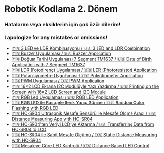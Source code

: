 <!--Height-->
<!--Italic-->
# Robotik Kodlama 2. Dönem
### Hatalarım veya eksiklerim için çok özür dilerim!
### I apologize for any mistakes or omissions!

  - [🇹🇷 3 LED ve LDR Kombinasyonu / 🇺🇸 3 LED and LDR Combination  ](https://github.com/zark0-x/robotik-kodlama-donem-2/tree/main/3%20LED%20and%20LDR%20Combination)
  - [🇹🇷 Buzzer Uygulaması / 🇺🇸 Buzzer Application](https://github.com/zark0-x/robotik-kodlama-donem-2/tree/main/Buzzer%20Application/buzzer_code)
  - [🇹🇷 Doğum Tarihi Uygulaması 7 Segment TM1637 / 🇺🇸 Date of Birth Application with 7 Segment TM1637 ](https://github.com/zark0-x/robotik-kodlama-donem-2/tree/main/Date%20of%20Birth%20Application%20with%207%20Segment%20TM1637/seven_segment_tm1637_code)
  - [🇹🇷 LDR (Fotodirenç) Uygulaması / 🇺🇸 LDR (Photoresistor) Application](https://github.com/zark0-x/robotik-kodlama-donem-2/tree/main/LDR%20%28Photoresistor%29%20Application)
  - [🇹🇷 Potansiyometre Uygulaması / 🇺🇸 Potentiometer Application  ](https://github.com/zark0-x/robotik-kodlama-donem-2/tree/main/Potentiometer%20Application)
  - [🇹🇷 PWM Uygulaması / 🇺🇸 PWM Application  ](https://github.com/zark0-x/robotik-kodlama-donem-2/tree/main/PWM%20Application)
  - [🇹🇷 16×2 LCD Ekrana I2C Modülüyle Yazı Yazdırma / 🇺🇸 Printing on the Screen with 16×2 LCD Screen and I2C Module  ](https://github.com/zark0-x/robotik-kodlama-donem-2/tree/main/Printing%20on%20the%20Screen%20with%2016%C3%972%20LCD%20Screen%20and%20I2C%20Module/lcd_l2c_code)
  - [🇹🇷 RGB Led Uygulaması / 🇺🇸 RGB LED Application](https://github.com/zark0-x/robotik-kodlama-donem-2/tree/main/RGB%20Led%20Application)
  - [🇹🇷 RGB LED ile Rastgele Renk Yanıp Sönme / 🇺🇸 Random Color Flashing with RGB LED](https://github.com/zark0-x/robotik-kodlama-donem-2/tree/main/Random%20Color%20Flashing%20Application%20with%20RGB%20LED)
  - [🇹🇷 HC-SR04 Ultrasonik Mesafe Sensörü ile Mesafe Ölçme Aracı / 🇺🇸 Distance Measuring App with HC-SR04](https://github.com/zark0-x/robotik-kodlama-donem-2/tree/main/Distance%20Measuring%20App/distance_measuring_app)
  - [🇹🇷 HC-SR04'ten Veriyi LCD'ye Aktarma / 🇺🇸 Transferring Data from HC-SR04 to LCD  ](https://github.com/zark0-x/robotik-kodlama-donem-2/tree/main/Distance%20Sensor%20Display/distance_sensor_display)
  - [🇹🇷 HC-SR04 ile Sabit Mesafe Ölçümü / 🇺🇸 Static Distance Measuring with HC-SR04](https://github.com/zark0-x/robotik-kodlama-donem-2/tree/main/Static%20Distance%20Sensor/static_distance_sensor)
  - [🇹🇷 Mesafeye Göre LED Kontrolü / 🇺🇸 Distance Based LED Control](https://github.com/zark0-x/robotik-kodlama-donem-2/tree/main/Distance%20Based%20Led%20Control/distance_based_led_control)
